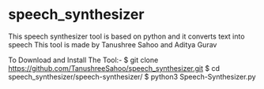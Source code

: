 # speech_synthesizer

This speech synthesizer tool is based on python and it converts text into speech
This tool is made by Tanushree Sahoo and Aditya Gurav

To Download and Install The Tool:-
$ git clone https://github.com/TanushreeSahoo/speech_synthesizer.git
$ cd speech_synthesizer/speech-synthesizer/
$ python3 Speech-Synthesizer.py



